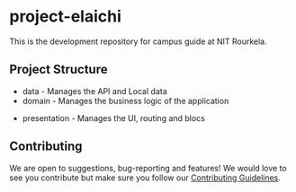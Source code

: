 # project-elaichi

This is the development repository for campus guide at NIT Rourkela.


## Project Structure

* data - Manages the API and Local data
* domain - Manages the business logic of the application
<!-- * di - Manages the dependency Injection of the application -->
* presentation - Manages the UI, routing and blocs

<!-- ## Code of Conduct

This project adheres to the Contributor Covenant code of conduct. By participating, you are expected to uphold this code. Please report unacceptable behavior to info@flutter.pt. -->

<!-- ## License
This project is open source software licensed under the [MIT LICENSE](LICENSE.md).

Please read [CONTRIBUTING GUIDELINES](CONTRIBUTING.md) before starting  -->
## Contributing

   We are open to suggestions, bug-reporting and features! We would love to see you contribute but make sure you follow our [Contributing Guidelines](CONTRIBUTING.md).

